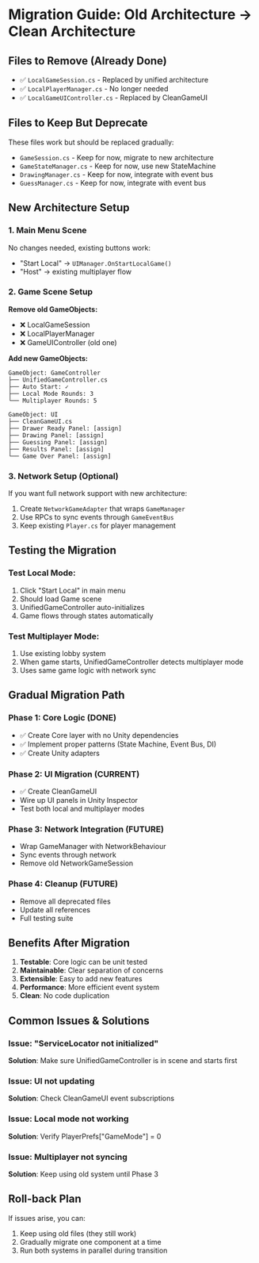 # Migration Guide: Old Architecture → Clean Architecture

## Files to Remove (Already Done)
- ✅ `LocalGameSession.cs` - Replaced by unified architecture
- ✅ `LocalPlayerManager.cs` - No longer needed
- ✅ `LocalGameUIController.cs` - Replaced by CleanGameUI

## Files to Keep But Deprecate
These files work but should be replaced gradually:
- `GameSession.cs` - Keep for now, migrate to new architecture
- `GameStateManager.cs` - Keep for now, use new StateMachine
- `DrawingManager.cs` - Keep for now, integrate with event bus
- `GuessManager.cs` - Keep for now, integrate with event bus

## New Architecture Setup

### 1. Main Menu Scene
No changes needed, existing buttons work:
- "Start Local" → `UIManager.OnStartLocalGame()`
- "Host" → existing multiplayer flow

### 2. Game Scene Setup

**Remove old GameObjects:**
- ❌ LocalGameSession
- ❌ LocalPlayerManager
- ❌ GameUIController (old one)

**Add new GameObjects:**

```
GameObject: GameController
├── UnifiedGameController.cs
├── Auto Start: ✓
├── Local Mode Rounds: 3
└── Multiplayer Rounds: 5

GameObject: UI
├── CleanGameUI.cs
├── Drawer Ready Panel: [assign]
├── Drawing Panel: [assign]
├── Guessing Panel: [assign]
├── Results Panel: [assign]
└── Game Over Panel: [assign]
```

### 3. Network Setup (Optional)
If you want full network support with new architecture:
1. Create `NetworkGameAdapter` that wraps `GameManager`
2. Use RPCs to sync events through `GameEventBus`
3. Keep existing `Player.cs` for player management

## Testing the Migration

### Test Local Mode:
1. Click "Start Local" in main menu
2. Should load Game scene
3. UnifiedGameController auto-initializes
4. Game flows through states automatically

### Test Multiplayer Mode:
1. Use existing lobby system
2. When game starts, UnifiedGameController detects multiplayer mode
3. Uses same game logic with network sync

## Gradual Migration Path

### Phase 1: Core Logic (DONE)
- ✅ Create Core layer with no Unity dependencies
- ✅ Implement proper patterns (State Machine, Event Bus, DI)
- ✅ Create Unity adapters

### Phase 2: UI Migration (CURRENT)
- ✅ Create CleanGameUI
- Wire up UI panels in Unity Inspector
- Test both local and multiplayer modes

### Phase 3: Network Integration (FUTURE)
- Wrap GameManager with NetworkBehaviour
- Sync events through network
- Remove old NetworkGameSession

### Phase 4: Cleanup (FUTURE)
- Remove all deprecated files
- Update all references
- Full testing suite

## Benefits After Migration

1. **Testable**: Core logic can be unit tested
2. **Maintainable**: Clear separation of concerns
3. **Extensible**: Easy to add new features
4. **Performance**: More efficient event system
5. **Clean**: No code duplication

## Common Issues & Solutions

### Issue: "ServiceLocator not initialized"
**Solution**: Make sure UnifiedGameController is in scene and starts first

### Issue: UI not updating
**Solution**: Check CleanGameUI event subscriptions

### Issue: Local mode not working
**Solution**: Verify PlayerPrefs["GameMode"] = 0

### Issue: Multiplayer not syncing
**Solution**: Keep using old system until Phase 3

## Roll-back Plan
If issues arise, you can:
1. Keep using old files (they still work)
2. Gradually migrate one component at a time
3. Run both systems in parallel during transition
